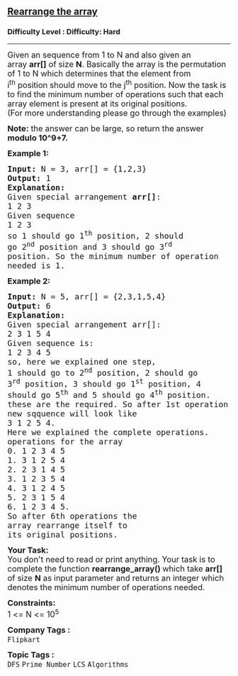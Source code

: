<h2><a href="https://www.geeksforgeeks.org/problems/rearrange-the-array-1639032648/1?page=7&category=Graph,DFS,BFS&sortBy=difficulty">Rearrange the array</a></h2><h3>Difficulty Level : Difficulty: Hard</h3><hr><div class="problems_problem_content__Xm_eO"><p><span style="font-size: 18px;">Given an sequence from 1 to N and also given an array&nbsp;<strong>arr[]</strong>&nbsp;of size&nbsp;<strong>N</strong>. Basically the array is the permutation of 1 to N which determines that the element from i<sup>th</sup>&nbsp;position should move to the j<sup>th</sup>&nbsp;position.&nbsp;Now the task is to find the minimum number of operations such that each array element is present at its original positions.</span><br><span style="font-size: 18px;">(For more understanding please go through the examples)</span></p>
<p><span style="font-size: 18px;"><strong>Note:</strong> the answer can be large, so return the answer <strong>modulo 10^9+7.</strong></span></p>
<p><span style="font-size: 18px;"><strong>Example 1:</strong></span></p>
<pre><span style="font-size: 18px;"><strong>Input:</strong> N = 3, arr[] = {1,2,3}
<strong>Output:</strong> 1
</span><span style="font-size: 18px;"><strong>Explanation: </strong>
Given special arrangement <strong>arr[]</strong>: 
1 2 3
Given sequence 
1 2 3
so 1 should go 1<sup>th</sup> position, 2 should
go 2<sup>nd</sup> position and 3 should go 3<sup>rd</sup>
position. So the minimum number of operation
needed is 1.</span></pre>
<p><span style="font-size: 18px;"><strong>Example 2:</strong></span></p>
<pre><span style="font-size: 18px;"><strong>Input:</strong> N = 5, arr[] = {2,3,1,5,4}
<strong>Output:</strong> 6</span>
<span style="font-size: 18px;"><strong>Explanation:
</strong>Given special arrangement arr[]:
2 3 1 5 4
Given sequence is:
1 2 3 4 5
so, here we explained one step,
1 should go to 2<sup>nd</sup> position, 2 should go 
3<sup>rd</sup> position, 3 should go 1<sup>st</sup> position, 4 
should go 5<sup>th</sup> and 5 should go 4<sup>th</sup> position. 
these are the required. So after 1st operation
new sqquence will look like 
3 1 2 5 4.
Here we explained the complete operations.
operations for the array
0. 1 2 3 4 5
1. 3 1 2 5 4
2. 2 3 1 4 5
3. 1 2 3 5 4
4. 3 1 2 4 5
5. 2 3 1 5 4
6. 1 2 3 4 5.
So after 6th operations the 
array rearrange itself to 
its original positions.</span></pre>
<p><span style="font-size: 18px;"><strong>Your Task:</strong><br>You don't need to read or print anything. Your task is to complete the function <strong>rearrange_array()&nbsp;</strong>which take&nbsp;<strong>arr[] </strong>of size <strong>N</strong> as input parameter and returns an integer which denotes the minimum number of operations needed.</span></p>
<p><span style="font-size: 18px;"><strong>Constraints:</strong><br>1 &lt;= N &lt;= 10<sup>5</sup></span></p></div><p><span style=font-size:18px><strong>Company Tags : </strong><br><code>Flipkart</code>&nbsp;<br><p><span style=font-size:18px><strong>Topic Tags : </strong><br><code>DFS</code>&nbsp;<code>Prime Number</code>&nbsp;<code>LCS</code>&nbsp;<code>Algorithms</code>&nbsp;